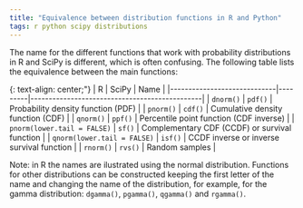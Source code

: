 ```yaml
---
title: "Equivalence between distribution functions in R and Python"
tags: r python scipy distributions
---
```


The name for the different functions that work with probability distributions in R and SciPy is different, which is often confusing. The following table lists the equivalence between the main functions:

{: text-align: center;"}
| R                           | SciPy   | Name                                          |
|-----------------------------|---------|-----------------------------------------------|
| `dnorm()`                   | `pdf()` | Probability density function (PDF)            |
| `pnorm()`                   | `cdf()` | Cumulative density function (CDF)             |
| `qnorm()`                   | `ppf()` | Percentile point function (CDF inverse)       |
| `pnorm(lower.tail = FALSE)` | `sf()`  | Complementary CDF (CCDF) or survival function |
| `qnorm(lower.tail = FALSE)` | `isf()` | CCDF inverse or inverse survival function     |
| `rnorm()`                   | `rvs()` | Random samples                                |

Note: in R the names are ilustrated using the normal distribution. Functions for other distributions can be constructed keeping the first letter of the name and changing the name of the distribution, for example, for the gamma distribution: `dgamma()`, `pgamma()`, `qgamma()` and `rgamma()`.
